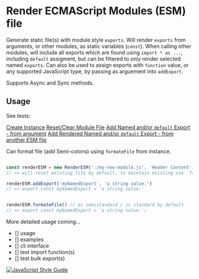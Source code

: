 
# Render ECMAScript Modules (ESM) file

Generate static file(s) with module style `exports`. Will render `exports` from arguments, or other modules, as static variables (`const`). When calling other modules, will include all exports which are found using `import * as ...`, including `default` assigment, but can be filtered to only render selected named `exports`. Can also be used to assign exports with `function` value, or any supported JavaScript type, by passing as arguement into `addExport`.

Supports Async and Sync methods.

## Usage

See tests:

[Create Instance](test/1.constructor.spec.js)
[Reset/Clear Module File](test/shared/resetModule.shared.js)
[Add Named and/or `default` Export - from argument](test/shared/addExport.shared.js)
[Add Rendered Named and/or `default` Export - from another ESM file](test/shared/addExport.shared.js)

Can format file (add Semi-colons) using `formateFile` from instance.
```js

const renderESM = new RenderESM('./my-new-module.js', 'Header Content') 
// => will reset existing file by default, to maintain existing use `false` as third argument

renderESM.addExport('myNamedExport', 'a string value.')
// => export const myNamedExport = 'a string value.'


renderESM.formateFile() // as semistandard / is standard by default
// => export const myNamedExport = 'a string value.';


```

More detailed usage coming...



- [] usage
- [] examples
- [] cli interface
- [] test import function(s)
- [] test bulk export(s)


[![JavaScript Style Guide](https://cdn.rawgit.com/standard/standard/master/badge.svg)](https://github.com/standard/standard)

